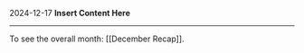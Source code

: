 2024-12-17
__Insert Content Here__
_______________________
To see the overall month: [[December Recap]].